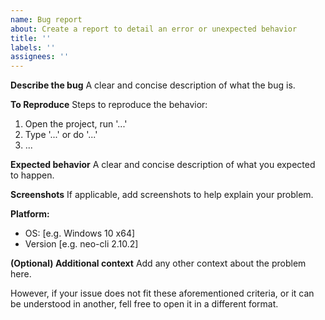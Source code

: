 ```yaml
---
name: Bug report
about: Create a report to detail an error or unexpected behavior
title: ''
labels: ''
assignees: ''
---
```


**Describe the bug**
A clear and concise description of what the bug is.

**To Reproduce**
Steps to reproduce the behavior:
1. Open the project, run '...'
2. Type '...' or do '...'
3. ...

**Expected behavior**
A clear and concise description of what you expected to happen.

**Screenshots**
If applicable, add screenshots to help explain your problem.

**Platform:**
 - OS: [e.g. Windows 10 x64]
 - Version [e.g. neo-cli 2.10.2]

**(Optional) Additional context**
Add any other context about the problem here.

However, if your issue does not fit these aforementioned criteria, or it can be understood in another, fell free to open it in a different format. 
